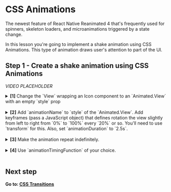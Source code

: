 # CSS Animations

The newest feature of React Native Reanimated 4 that's frequently used for spinners, skeleton loaders, and microanimations triggered by a state change.

In this lesson you're going to implement a shake animation using CSS Animations. This type of animation draws user's attention to part of the UI.

## Step 1 - Create a shake animation using CSS Animations

_VIDEO PLACEHOLDER_

<details>
<summary>
  <b>[1]</b> Change the `View` wrapping an Icon component to an `Animated.View` with an empty `style` prop
</summary>

Make sure the Animated is imported as a default import from `react-native-reanimated` package.

```jsx
import Animated from "react-native-reanimated";

export function Star({ size = 16 }) {
  return (
    <Animated.View style={{}}>
      <Icon name="star" size={size} color="#475569" />
    </Animated.View>
  );
}
```

</details>
<br />

<details>
<summary>
  <b>[2]</b> Add `animationName` to `style` of the `Animated.View`. Add keyframes (pass a JavaScript object) that defines rotation the view slightly from left to right from `0%` to `100%` every `20%` or so. You'll need to use `transform` for this. Also, set `animationDuration` to `2.5s`.
</summary>
<br/>
Play around with the animation as you like. The following snippet is just an example.

```jsx
<Animated.View
  style={{
    animationName: {
      "0%": { transform: [{ rotate: "0deg" }] },
      "15%": { transform: [{ rotate: "7deg" }] },
      "20%": { transform: [{ rotate: "-10deg" }] },
      "25%": { transform: [{ rotate: "10deg" }] },
      "35%": { transform: [{ rotate: "-7deg" }] },
      "40%": { transform: [{ rotate: "0deg" }] },
      "100%": { transform: [{ rotate: "0deg" }] },
    },
    animationDuration: "2.5s",
  }}
>
```

</details>
<br />

<details>
<summary>
  <b>[3]</b> Make the animation repeat indefinitely.
</summary>

```jsx
<Animated.View
  style={{
    // ...
    animationIterationCount: "infinite",
  }}
>
```

</details>
<br />

<details>
<summary>
  <b>[4]</b> Use `animationTimingFunction` of your choice.
</summary>

```jsx
<Animated.View
  style={{
    // ...
    animationTimingFunction: "ease-in-out",
  }}
>
```

</details>
<br />

## Next step

**Go to: [CSS Transitions](../CSSTransitions/)**
